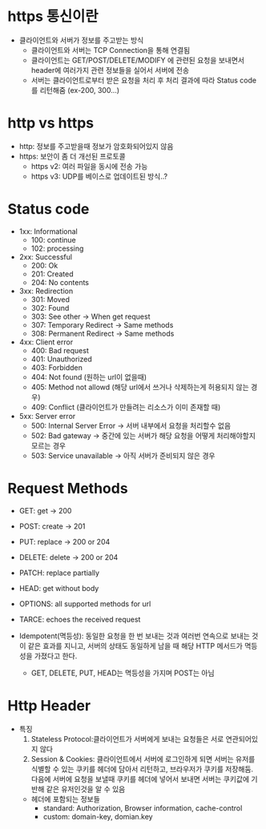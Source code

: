 # https 통신이란

- 클라이언트와 서버가 정보를 주고받는 방식
  - 클라이언트와 서버는 TCP Connection을 통해 연결됨
  - 클라이언트는 GET/POST/DELETE/MODIFY 에 관련된 요청을 보내면서 header에 여러가지 관련 정보들을 실어서 서버에 전송
  - 서버는 클라이언트로부터 받은 요청을 처리 후 처리 결과에 따라 Status code를 리턴해줌 (ex-200, 300...)

# http vs https

- http: 정보를 주고받을때 정보가 암호화되어있지 않음
- https: 보안이 좀 더 개선된 프로토콜
  - https v2: 여러 파일을 동시에 전송 가능
  - https v3: UDP를 베이스로 업데이트된 방식..?

# Status code

- 1xx: Informational
  - 100: continue
  - 102: processing
- 2xx: Successful
  - 200: Ok
  - 201: Created
  - 204: No contents
- 3xx: Redirection
  - 301: Moved
  - 302: Found
  - 303: See other -> When get request
  - 307: Temporary Redirect -> Same methods
  - 308: Permanent Redirect -> Same methods
- 4xx: Client error
  - 400: Bad request
  - 401: Unauthorized
  - 403: Forbidden
  - 404: Not found (원하는 url이 없을때)
  - 405: Method not allowd (해당 url에서 쓰거나 삭제하는게 허용되지 않는 경우)
  - 409: Conflict (클라이언트가 만들려는 리소스가 이미 존재할 때)
- 5xx: Server error
  - 500: Internal Server Error -> 서버 내부에서 요청을 처리할수 없음
  - 502: Bad gateway -> 중간에 있는 서버가 해당 요청을 어떻게 처리해야할지 모르는 경우
  - 503: Service unavailable -> 아직 서버가 준비되지 않은 경우

# Request Methods

- GET: get -> 200
- POST: create -> 201
- PUT: replace -> 200 or 204
- DELETE: delete -> 200 or 204
- PATCH: replace partially
- HEAD: get without body
- OPTIONS: all supported methods for url
- TARCE: echoes the received request

- Idempotent(멱등성): 동일한 요청을 한 번 보내는 것과 여러번 연속으로 보내는 것이 같은 효과를 지니고, 서버의 상태도 동일하게 남을 때 해당 HTTP 메서드가 멱등성을 가졌다고 한다.
  - GET, DELETE, PUT, HEAD는 멱등성을 가지며 POST는 아님


# Http Header
* 특징
   1. Stateless Protocol:클라이언트가 서버에게 보내는 요청들은 서로 연관되어있지 않다
   2. Session & Cookies: 클라이언트에서 서버에 로그인하게 되면 서버는 유저를 식별할 수 있는 쿠키를 헤더에 담아서 리턴하고, 브라우저가 쿠키를 저장해둠. 다음에 서버에 요청을 보낼때 쿠키를 헤더에 넣어서 보내면 서버는 쿠키값에 기반해 같은 유저인것을 알 수 있음
    * 헤더에 포함되는 정보들
       - standard: Authorization, Browser information, cache-control
       - custom: domain-key, domian.key
